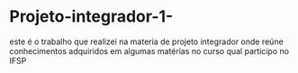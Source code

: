 # Projeto-integrador-1-
este é o trabalho que realizei na materia de projeto integrador onde reúne conhecimentos adquiridos em algumas matérias no curso qual participo no IFSP

